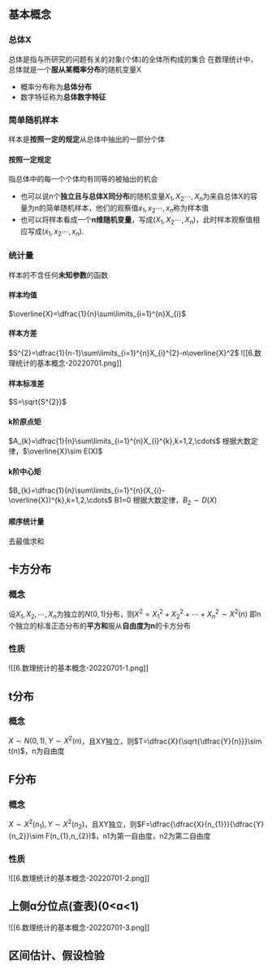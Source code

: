 ## 基本概念
### 总体X
总体是指与所研究的问题有关的对象(个体)的全体所构成的集合
在数理统计中，总体就是一个**服从某概率分布**的随机变量X
- 概率分布称为**总体分布**
- 数字特征称为**总体数字特征**
### 简单随机样本
样本是**按照一定的规定**从总体中抽出的一部分个体
#### 按照一定规定
指总体中的每一个个体均有同等的被抽出的机会
- 也可以说n个**独立且与总体X同分布**的随机变量$X_{1},X_{2}\cdots,X_{n}$为来自总体X的容量为n的简单随机样本，他们的观察值$x_{1},x_{2}\cdots,x_{n}$称为样本值
- 也可以将样本看成一个**n维随机变量**，写成$(X_{1},X_{2}\cdots,X_{n})$，此时样本观察值相应写成$(x_{1},x_{2}\cdots,x_{n})$.
### 统计量
样本的不含任何**未知参数**的函数
#### 样本均值
$\overline{X}=\dfrac{1}{n}\sum\limits_{i=1}^{n}X_{i}$
#### 样本方差
$S^{2}=\dfrac{1}{n-1}\sum\limits_{i=1}^{n}X_{i}^{2}-n\overline{X}^2$
![[6.数理统计的基本概念-20220701.png]]
#### 样本标准差
$S=\sqrt{S^{2}}$
#### k阶原点矩
$A_{k}=\dfrac{1}{n}\sum\limits_{i=1}^{n}X_{i}^{k},k=1,2,\cdots$
根据大数定律，$\overline{X}\sim E(X)$
#### k阶中心矩
$B_{k}=\dfrac{1}{n}\sum\limits_{i=1}^{n}(X_{i}-\overline{X})^{k},k=1,2,\cdots$
B1=0
根据大数定律，$B_{2}\sim D(X)$
#### 顺序统计量
去最值求和
## 卡方分布
### 概念
设$X_{1},X_{2},\cdots,X_{n}$为独立的$N(0,1)$分布，则$X^{2}=X_{1}^{2}+X_{2}^{2}+\cdots+X_{n}^{2}\sim X^{2}(n)$
即n个独立的标准正态分布的**平方和**服从**自由度为n**的卡方分布
### 性质
![[6.数理统计的基本概念-20220701-1.png]]
## t分布
### 概念
$X\sim N(0,1),Y\sim X^{2}(n)$，且XY独立，则$T=\dfrac{X}{\sqrt{\dfrac{Y}{n}}}\sim t(n)$，n为自由度
## F分布
### 概念
$X\sim X^{2}(n_{1}),Y\sim X^{2}(n_{2})$，且XY独立，则$F=\dfrac{\dfrac{X}{n_{1}}}{\dfrac{Y}{n_2}}\sim F(n_{1},n_{2})$，n1为第一自由度，n2为第二自由度
### 性质
![[6.数理统计的基本概念-20220701-2.png]]

## 上侧ɑ分位点(查表)(0<ɑ<1)
![[6.数理统计的基本概念-20220701-3.png]]













## 区间估计、假设检验


